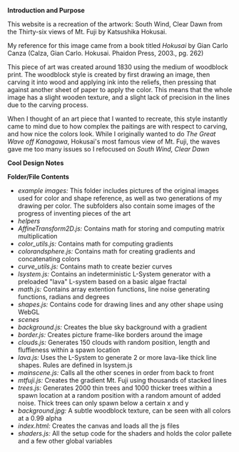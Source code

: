 **Introduction and Purpose**

This website is a recreation of the artwork: South Wind, Clear Dawn from the Thirty-six views of Mt. Fuji by Katsushika Hokusai.

My reference for this image came from a book titled *Hokusai* by Gian Carlo Canza (Calza, Gian Carlo. Hokusai. Phaidon Press, 2003., pg. 262)

This piece of art was created around 1830 using the medium of woodblock print. The woodblock style is created by first drawing an image, then carving it into wood and applying ink into the reliefs, then pressing that against another sheet of paper to apply the color. This means that the whole image has a slight wooden texture, and a slight lack of precision in the lines due to the carving process.

When I thought of an art piece that I wanted to recreate, this style instantly came to mind due to how complex the paitings are with respect to carving, and how nice the colors look. While I originally wanted to do *The Great Wave off Kanagawa*, Hokusai's most famous view of Mt. Fuji, the waves gave me too many issues so I refocused on *South Wind, Clear Dawn*

**Cool Design Notes**


**Folder/File Contents**
- *example images:* This folder includes pictures of the original images used for color and shape reference, as well as two generations of my drawing per color. The subfolders also contain some images of the progress of inventing pieces of the art
- *helpers*
 - *AffineTransform2D.js:* Contains math for storing and computing matrix multiplication
 - *color_utils.js:* Contains math for computing gradients
 - *colorandsphere.js:* Contains math for creating gradients and concatenating colors
 - *curve_utils.js:* Contains math to create bezier curves
 - *lsystem.js:* Contains an indeterministic L-System generator with a preloaded "lava" L-system based on a basic algae fractal
 - *math.js:* Contains array extention functions, line noise generating functions, radians and degrees
 - *shapes.js:* Contains code for drawing lines and any other shape using WebGL
- *scenes*
 - *background.js:* Creates the blue sky background with a gradient
 - *border.js:* Creates picture frame-like borders around the image
 - *clouds.js:* Generates 150 clouds with random position, length and fluffieness within a spawn location 
 - *lava.js:* Uses the L-System to generate 2 or more lava-like thick line shapes. Rules are defined in lsystem.js
 - *mainscene.js:* Calls all the other scenes in order from back to front
 - *mtfuji.js:* Creates the gradient Mt. Fuji using thousands of stacked lines
 - *trees.js:* Generates 2000 thin trees and 1000 thicker trees within a spawn location at a random position with a random amount of added noise. Thick trees can only spawn below a certain x and y
- *background.jpg:* A subtle woodblock texture, can be seen with all colors at a 0.99 alpha
- *index.html:* Creates the canvas and loads all the js files
- *shaders.js:* All the setup code for the shaders and holds the color pallete and a few other global variables
